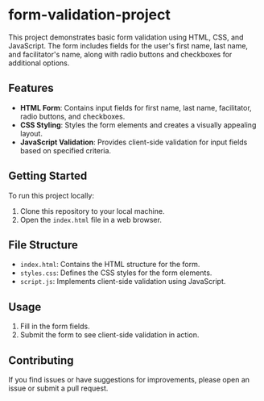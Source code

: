 # form-validation-project

This project demonstrates basic form validation using HTML, CSS, and JavaScript. The form includes fields for the user's first name, last name, and facilitator's name, along with radio buttons and checkboxes for additional options.

## Features

- **HTML Form**: Contains input fields for first name, last name, facilitator, radio buttons, and checkboxes.
- **CSS Styling**: Styles the form elements and creates a visually appealing layout.
- **JavaScript Validation**: Provides client-side validation for input fields based on specified criteria.

## Getting Started

To run this project locally:

1. Clone this repository to your local machine.
2. Open the `index.html` file in a web browser.

## File Structure

- `index.html`: Contains the HTML structure for the form.
- `styles.css`: Defines the CSS styles for the form elements.
- `script.js`: Implements client-side validation using JavaScript.

## Usage

1. Fill in the form fields.
2. Submit the form to see client-side validation in action.
## Contributing

If you find issues or have suggestions for improvements, please open an issue or submit a pull request.
